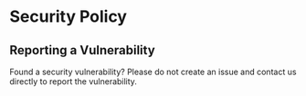 # Security Policy

## Reporting a Vulnerability

Found a security vulnerability? Please do not create an issue and contact us directly to report the vulnerability.
